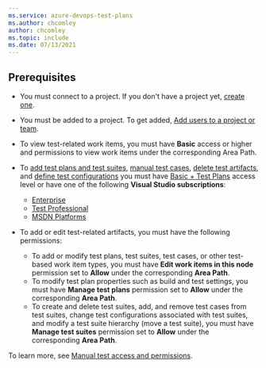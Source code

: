 ```yaml
---
ms.service: azure-devops-test-plans
ms.author: chcomley
author: chcomley
ms.topic: include
ms.date: 07/13/2021
---
```



## Prerequisites

- You must connect to a project. If you don't have a project yet, [create one](../../user-guide/sign-up-invite-teammates.md). 
- You must be added to a project. To get added, [Add users to a project or team](../../organizations/security/add-users-team-project.md). 
- To view test-related work items, you must have **Basic** access or higher and permissions to view work items under the corresponding Area Path. 
- To [add test plans and test suites](../create-a-test-plan.md), [manual test cases](../create-test-cases.md), [delete test artifacts](../../boards/backlogs/delete-test-artifacts.md), and [define test configurations](../test-different-configurations.md) you must have [Basic + Test Plans](https://marketplace.visualstudio.com/items?itemName=ms.vss-testmanager-web) access level or have one of the following **Visual Studio subscriptions**:

	- [Enterprise](https://visualstudio.microsoft.com/vs/enterprise/)
	- [Test Professional](https://visualstudio.microsoft.com/vs/test-professional/)
	- [MSDN Platforms](https://visualstudio.microsoft.com/msdn-platforms/)

- To add or edit test-related artifacts, you must have the following permissions: 
	-  To add or modify test plans, test suites, test cases, or other test-based work item types, you must have **Edit work items in this node** permission set to **Allow** under the corresponding **Area Path**. 
	- To modify test plan properties such as build and test settings, you must have **Manage test plans** permission set to **Allow** under the corresponding **Area Path**.  
	- To create and delete test suites, add, and remove test cases from test suites, change test configurations associated with test suites, and modify a test suite hierarchy (move a test suite), you must have **Manage test suites** permission set to **Allow** under the corresponding **Area Path**. 

To learn more, see [Manual test access and permissions](../manual-test-permissions.md). 


